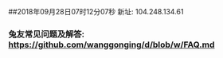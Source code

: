 ##2018年09月28日07时12分07秒 新址: 104.248.134.61
### 兔友常见问题及解答: https://github.com/wanggonging/d/blob/w/FAQ.md
